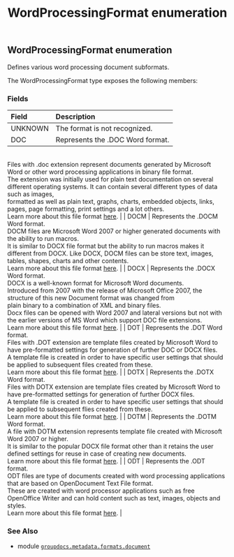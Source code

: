 ﻿---
title: WordProcessingFormat enumeration
second_title: GroupDocs.Metadata for Python via .NET API References
description: 
type: docs
url: /python-net/groupdocs.metadata.formats.document/wordprocessingformat/
is_root: false
weight: 430
---

## WordProcessingFormat enumeration

Defines various word processing document subformats.



The WordProcessingFormat type exposes the following members:

### Fields
| Field | Description |
| :- | :- |
| UNKNOWN | The format is not recognized. |
| DOC | Represents the .DOC Word format.<br/>Files with .doc extension represent documents generated by Microsoft Word or other word processing applications in binary file format.<br/>The extension was initially used for plain text documentation on several different operating systems. It can contain several different types of data such as images,<br/>formatted as well as plain text, graphs, charts, embedded objects, links, pages, page formatting, print settings and a lot others.<br/>Learn more about this file format [here](https://wiki.fileformat.com/word-processing/doc/). |
| DOCM | Represents the .DOCM Word format.<br/>DOCM files are Microsoft Word 2007 or higher generated documents with the ability to run macros.<br/>It is similar to DOCX file format but the ability to run macros makes it different from DOCX. Like DOCX, DOCM files can be store text, images,<br/>tables, shapes, charts and other contents.<br/>Learn more about this file format [here](https://wiki.fileformat.com/word-processing/docm/). |
| DOCX | Represents the .DOCX Word format.<br/>DOCX is a well-known format for Microsoft Word documents.<br/>Introduced from 2007 with the release of Microsoft Office 2007, the structure of this new Document format was changed from<br/>plain binary to a combination of XML and binary files.<br/>Docx files can be opened with Word 2007 and lateral versions but not with the earlier versions of MS Word which support DOC file extensions.<br/>Learn more about this file format [here](https://wiki.fileformat.com/word-processing/docx/). |
| DOT | Represents the .DOT Word format.<br/>Files with .DOT extension are template files created by Microsoft Word to have pre-formatted settings for generation of further DOC or DOCX files.<br/>A template file is created in order to have specific user settings that should be applied to subsequent files created from these.<br/>Learn more about this file format [here](https://wiki.fileformat.com/word-processing/dot/). |
| DOTX | Represents the .DOTX Word format.<br/>Files with DOTX extension are template files created by Microsoft Word to have pre-formatted settings for generation of further DOCX files.<br/>A template file is created in order to have specific user settings that should be applied to subsequent flies created from these.<br/>Learn more about this file format [here](https://wiki.fileformat.com/word-processing/dotx/). |
| DOTM | Represents the .DOTM Word format.<br/>A file with DOTM extension represents template file created with Microsoft Word 2007 or higher.<br/>It is similar to the popular DOCX file format other than it retains the user defined settings for reuse in case of creating new documents.<br/>Learn more about this file format [here](https://wiki.fileformat.com/word-processing/dotm/). |
| ODT | Represents the .ODT format.<br/>ODT files are type of documents created with word processing applications that are based on OpenDocument Text File format.<br/>These are created with word processor applications such as free OpenOffice Writer and can hold content such as text, images, objects and styles.<br/>Learn more about this file format [here](https://wiki.fileformat.com/word-processing/odt/). |



### See Also
* module [`groupdocs.metadata.formats.document`](..)

